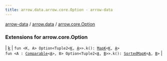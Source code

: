 ```yaml
---
title: arrow.data.arrow.core.Option - arrow-data
---
```


[arrow-data](../../index.html) / [arrow.data](../index.html) / [arrow.core.Option](./index.html)

### Extensions for arrow.core.Option

| [k](k.html) | `fun <K, A> Option<Tuple2<`[`K`](k.html#K)`, `[`A`](k.html#A)`>>.k(): `[`MapK`](../-map-k/index.html)`<`[`K`](k.html#K)`, `[`A`](k.html#A)`>`<br>`fun <A : `[`Comparable`](https://kotlinlang.org/api/latest/jvm/stdlib/kotlin/-comparable/index.html)`<`[`A`](k.html#A)`>, B> Option<Tuple2<`[`A`](k.html#A)`, `[`B`](k.html#B)`>>.k(): `[`SortedMapK`](../-sorted-map-k/index.html)`<`[`A`](k.html#A)`, `[`B`](k.html#B)`>` |

